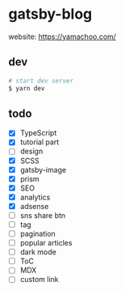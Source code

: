 # gatsby-blog

website: https://yamachoo.com/

## dev

```sh
# start dev server
$ yarn dev
```

## todo

- [x] TypeScript
- [x] tutorial part
- [ ] design
- [x] SCSS
- [x] gatsby-image
- [x] prism
- [x] SEO
- [x] analytics
- [x] adsense
- [ ] sns share btn
- [ ] tag
- [ ] pagination
- [ ] popular articles
- [ ] dark mode
- [ ] ToC
- [ ] MDX
- [ ] custom link
